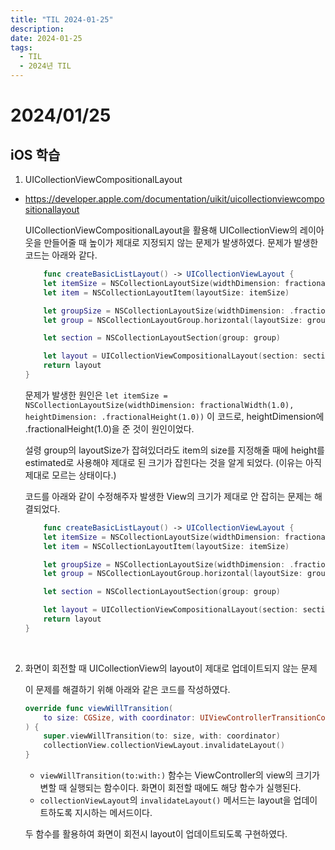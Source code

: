 ```yaml
---
title: "TIL 2024-01-25"
description:
date: 2024-01-25
tags:
  - TIL
  - 2024년 TIL
---
```


# 2024/01/25

## iOS 학습

1. UICollectionViewCompositionalLayout
- https://developer.apple.com/documentation/uikit/uicollectionviewcompositionallayout

    UICollectionViewCompositionalLayout을 활용해 UICollectionView의 레이아웃을 만들어줄 때 높이가 제대로 지정되지 않는 문제가 발생하였다. 문제가 발생한 코드는 아래와 같다.
    ``` swift
        func createBasicListLayout() -> UICollectionViewLayout { 
        let itemSize = NSCollectionLayoutSize(widthDimension: fractionalWidth(1.0), heightDimension: .fractionalHeight(1.0))
        let item = NSCollectionLayoutItem(layoutSize: itemSize)
    
        let groupSize = NSCollectionLayoutSize(widthDimension: .fractionalWidth(1.0), heightDimension: .estimated(44))
        let group = NSCollectionLayoutGroup.horizontal(layoutSize: groupSize, subitems: [item])
    
        let section = NSCollectionLayoutSection(group: group)    

        let layout = UICollectionViewCompositionalLayout(section: section)
        return layout
    }
    ```
    문제가 발생한 원인은 `let itemSize = NSCollectionLayoutSize(widthDimension: fractionalWidth(1.0), heightDimension: .fractionalHeight(1.0))` 이 코드로, heightDimension에 .fractionalHeight(1.0)을 준 것이 원인이었다.

    설령 group의 layoutSize가 잡혀있더라도 item의 size를 지정해줄 때에 height를 estimated로 사용해야 제대로 된 크기가 잡힌다는 것을 알게 되었다. (이유는 아직 제대로 모르는 상태이다.)

    코드를 아래와 같이 수정해주자 발생한 View의 크기가 제대로 안 잡히는 문제는 해결되었다.

    ``` swift
        func createBasicListLayout() -> UICollectionViewLayout { 
        let itemSize = NSCollectionLayoutSize(widthDimension: fractionalWidth(1.0), heightDimension: .estimated(44))
        let item = NSCollectionLayoutItem(layoutSize: itemSize)
    
        let groupSize = NSCollectionLayoutSize(widthDimension: .fractionalWidth(1.0), heightDimension: .estimated(44))
        let group = NSCollectionLayoutGroup.horizontal(layoutSize: groupSize, subitems: [item])
    
        let section = NSCollectionLayoutSection(group: group)    

        let layout = UICollectionViewCompositionalLayout(section: section)
        return layout
    }
    ```
&nbsp;

2. 화면이 회전할 때 UICollectionView의 layout이 제대로 업데이트되지 않는 문제

    이 문제를 해결하기 위해 아래와 같은 코드를 작성하였다.

    ```swift
    override func viewWillTransition(
		to size: CGSize, with coordinator: UIViewControllerTransitionCoordinator
	) {
		super.viewWillTransition(to: size, with: coordinator)
		collectionView.collectionViewLayout.invalidateLayout()
	}
    ```
    - `viewWillTransition(to:with:)` 함수는 ViewController의 view의 크기가 변할 때 실행되는 함수이다. 화면이 회전할 때에도 해당 함수가 실행된다.
    - `collectionViewLayout`의 `invalidateLayout()` 메서드는 layout을 업데이트하도록 지시하는 메서드이다.

    두 함수를 활용하여 화면이 회전시 layout이 업데이트되도록 구현하였다.